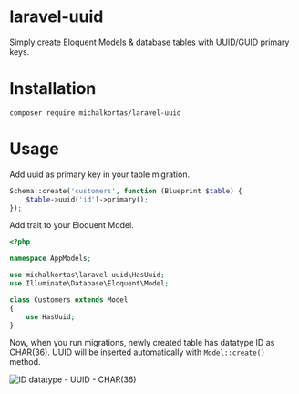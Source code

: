 # laravel-uuid
Simply create Eloquent Models & database tables with UUID/GUID primary keys.

# Installation

``` 
composer require michalkortas/laravel-uuid
```

# Usage

Add uuid as primary key in your table migration.

```php
Schema::create('customers', function (Blueprint $table) {
    $table->uuid('id')->primary();
});
```

Add trait to your Eloquent Model.

```php
<?php

namespace AppModels;

use michalkortas\laravel-uuid\HasUuid;
use Illuminate\Database\Eloquent\Model;

class Customers extends Model
{
    use HasUuid;
}
```

Now, when you run migrations, newly created table has datatype ID as CHAR(36). UUID will be inserted automatically with ```Model::create()``` method.

![ID datatype - UUID - CHAR(36)](https://webroad.pl/wp-content/uploads/2021/02/uuid-tabela.png)
